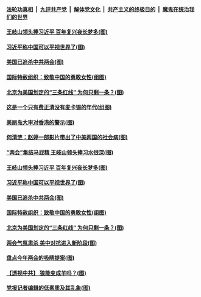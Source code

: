 

####  [法轮功真相](../../../../basic/blob/master/README.md?t=03120601) &nbsp;|&nbsp; [九评共产党](../../../../9ping.md/blob/master/README.md?t=03120601) &nbsp;|&nbsp; [解体党文化](../../../../jtdwh.md/blob/master/README.md?t=03120601)  &nbsp;|&nbsp; [共产主义的终极目的](../../../../gczydzjmd.md/blob/master/README.md?t=03120601) &nbsp;|&nbsp; [魔鬼在统治我们的世界](../../../../mgztzwmdsj.md/blob/master/README.md?t=03120601) 

#### [王岐山领头捧习近平 百年复兴夜长梦多(图)](../pages/p4/965179.md?t=03120601) 

#### [习近平称中国可以平视世界了(图)](../pages/p4/965040.md?t=03120601) 


#### [美国已追杀中共两会(图)](../pages/p4/965048.md?t=03120601) 

#### [国际特赦组织：致敬中国的勇敢女性(组图)](../pages/p4/965047.md?t=03120601) 

#### [北京为美国划定的“三条红线” 为何只剩一条？(图)](../pages/p4/965051.md?t=03120601) 

#### [这是一个只有费正清没有麦卡锡的年代(组图)](../pages/p4/965272.md?t=03120601) 




#### [美丽岛大审对香港的警示(图)](../pages/p4/965190.md?t=03120601) 

#### [何清涟：赵婷一部影片带出了中美两国的社会病(图)](../pages/p4/965186.md?t=03120601) 

#### [“两会”集结马屁精 王岐山领头捧习水很深(图)](../pages/p4/965181.md?t=03120601) 

#### [王岐山领头捧习近平 百年复兴夜长梦多(图)](../pages/p4/965179.md?t=03120601) 


#### [习近平称中国可以平视世界了(图)](../pages/p4/965040.md?t=03120601) 


#### [美国已追杀中共两会(图)](../pages/p4/965048.md?t=03120601) 

#### [国际特赦组织：致敬中国的勇敢女性(组图)](../pages/p4/965047.md?t=03120601) 

#### [北京为美国划定的“三条红线” 为何只剩一条？(图)](../pages/p4/965051.md?t=03120601) 

#### [两会气氛肃杀 美中对抗进入新阶段(图)](../pages/p4/965043.md?t=03120601) 

#### [盘点今年两会的吸睛提案(图)](../pages/p4/965049.md?t=03120601) 

#### [【透视中共】 狼能变成羊吗？(图)](../pages/p4/965038.md?t=03120601) 



#### [党报记者编辑的低素质及其乱象(图)](../pages/p4/964961.md?t=03120601) 

